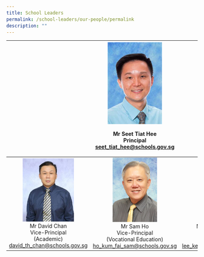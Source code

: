 ```yaml
---
title: School Leaders
permalink: /school-leaders/our-people/permalink
description: ""
---
```



|  | <img src="/images/principal.jpg" style="width:65%"><p style="text-align: center;">Mr Seet Tiat Hee<br>Principal<br>seet_tiat_hee@schools.gov.sg</p> |  |
|:---:|:---:|:---:|
|<img src="/images/vp.jpg" style="width:65%"><br>Mr David Chan<br>Vice-Principal <br>(Academic)<br>david_th_chan@schools.gov.sg | <img src="/images/vp1.jpg" style="width:53%"><br>Mr Sam Ho<br>Vice-Principal<br>(Vocational Education)<br>ho_kum_fai_sam@schools.gov.sg | <img src="/images/vp2.jpg" style="width:56%"><br>Mdm Lee Kee Meng<br>Vice-Principal<br>(Administration)<br>lee_kee_meng@schools.gov.sg |